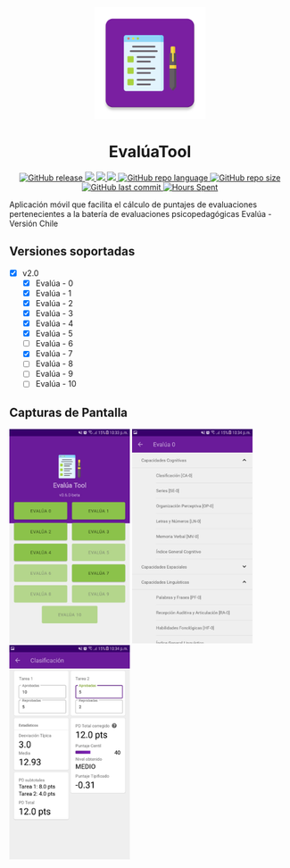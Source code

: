 <p align="center">
  <img src="https://github.com/figonzal1/EvaluaTool/blob/master/app/src/main/ic_launcher-web.png" width="200" height="200">
</p>
<h1 align="center">EvalúaTool</h1>
<p align="center">
  
  <a href="https://img.shields.io/github/v/release/figonzal1/EvaluaTool?color=orange&include_prereleases" alt="Version">
        <img alt="GitHub release" src="https://img.shields.io/github/v/release/figonzal1/EvaluaTool?color=orange&include_prereleases">
  </a>
  
  <a href="https://travis-ci.com/figonzal1/EvaluaTool" alt="Travis">
        <img src="https://travis-ci.com/figonzal1/EvaluaTool.svg?branch=test-travis" />
  </a>
  
  <a href="https://snyk.io/test/github/figonzal1/EvaluaTool?targetFile=app/build.gradle" alt="Snyk">
        <img src="https://snyk.io/test/github/figonzal1/EvaluaTool/badge.svg?targetFile=app/build.gradle" />
  </a>
  
  <a href="https://www.codefactor.io/repository/github/figonzal1/evaluatool" alt="CodeFactor">
        <img src="https://www.codefactor.io/repository/github/figonzal1/evaluatool/badge" />
  </a>
  
  <a href="https://img.shields.io/github/languages/top/figonzal1/EvaluaTool?color=orange" alt="Top Language">
        <img alt="GitHub repo language" src="https://img.shields.io/github/languages/top/figonzal1/EvaluaTool?color=orange">
  </a>
  
  <a href="https://img.shields.io/github/repo-size/figonzal1/EvaluaTool" alt="GitHub repo size">
        <img alt="GitHub repo size" src="https://img.shields.io/github/repo-size/figonzal1/EvaluaTool">
  </a>
  
  <a href="https://img.shields.io/github/last-commit/figonzal1/EvaluaTool?color=yellow" alt="Last Commit">
        <img alt="GitHub last commit" src="https://img.shields.io/github/last-commit/figonzal1/EvaluaTool?color=yellow">
  </a>
  
  <a href="https://img.shields.io/badge/HH-145.90%20[hr]-blueviolet" alt="Hours Spent">
        <img alt="Hours Spent" src="https://img.shields.io/badge/HH-145.90%20[hr]-blueviolet">
  </a>
</p>

Aplicación móvil que facilita el cálculo de puntajes de evaluaciones pertenecientes a la batería de evaluaciones psicopedagógicas Evalúa - Versión Chile

## Versiones soportadas
- [x] v2.0
  - [x] Evalúa - 0
  - [x] Evalúa - 1
  - [x] Evalúa - 2
  - [x] Evalúa - 3
  - [x] Evalúa - 4
  - [x] Evalúa - 5
  - [ ] Evalúa - 6
  - [x] Evalúa - 7
  - [ ] Evalúa - 8
  - [ ] Evalúa - 9
  - [ ] Evalúa - 10
  
 ## Capturas de Pantalla
<img src="https://github.com/figonzal1/EvaluaTool/blob/development/screenshots/Screenshot_20200712-223348.jpg" width="216" height="384"> <img src="https://github.com/figonzal1/EvaluaTool/blob/development/screenshots/Screenshot_20200712-223403.jpg" width="216" height="384"> <img src="https://github.com/figonzal1/EvaluaTool/blob/development/screenshots/Screenshot_20200712-223438.jpg" width="216" height="384">
